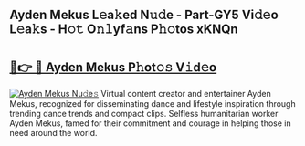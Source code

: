 ## Ayden Mekus L𝚎a𝚔ed N𝚞𝚍e - Part-GY5 Vi𝚍𝚎o L𝚎a𝚔s - H𝚘𝚝 O𝚗𝚕yf𝚊ns P𝚑𝚘tos xKNQn

# <h2><a href="http://kfcdv5n.oniu.top/?m=Ayden+Mekus">🔗👉 🔴 Ayden Mekus P𝚑ot𝚘𝚜 V𝚒d𝚎o</a></h2>

[![Ayden Mekus Nu𝚍e𝚜](https://i.imgur.com/0qMVB7G.gif)](http://kfcdv5n.oniu.top/?m=Ayden+Mekus)
Virtual content creator and entertainer Ayden Mekus, recognized for disseminating dance and lifestyle inspiration through trending dance trends and compact clips. Selfless humanitarian worker Ayden Mekus, famed for their commitment and courage in helping those in need around the world.  
